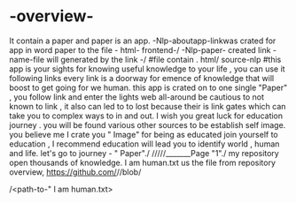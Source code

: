 # -overview-
It contain a paper and paper is an app.
-Nlp-aboutapp-linkwas crated for app in word paper to the file - html- frontend-/
-Nlp-paper- created link -name-<about app>file will generated by the link -/
#file contain . html/ source-nlp
#this app is your sights for knowing useful knowledge to your life , you can use it following links every link is a doorway for emence of knowledge that will boost to get going for we human. this app is crated on to one single "Paper" , you follow link and enter the lights web all-around be cautious to not known to link , it also can led to to lost because their is link gates which can take you to complex ways to in and out.
I wish you great luck for education journey . you will be found various other sources to be establish self image.
you believe me I crate you " Image"
for being as educated join yourself to education , I recommend education will lead you to identify world , human and life.
let's go to journey - " Paper"./
/////_______Page "1"./ my repository open thousands of knowledge.
I am human.txt
us the file from repository overview,
https://github.com/<stromlight>/<overview>/blob/<main>/<path-to-" I am human.txt>



